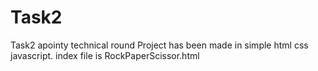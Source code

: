 # Task2
Task2 apointy technical round
Project has been made in simple html css javascript.
index file is RockPaperScissor.html
